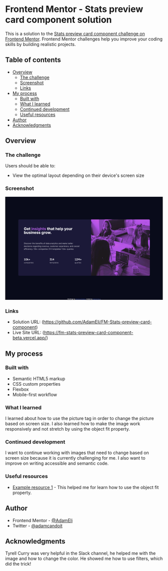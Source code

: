 # Frontend Mentor - Stats preview card component solution

This is a solution to the [Stats preview card component challenge on Frontend Mentor](https://www.frontendmentor.io/challenges/stats-preview-card-component-8JqbgoU62). Frontend Mentor challenges help you improve your coding skills by building realistic projects.

## Table of contents

-   [Overview](#overview)
    -   [The challenge](#the-challenge)
    -   [Screenshot](#screenshot)
    -   [Links](#links)
-   [My process](#my-process)
    -   [Built with](#built-with)
    -   [What I learned](#what-i-learned)
    -   [Continued development](#continued-development)
    -   [Useful resources](#useful-resources)
-   [Author](#author)
-   [Acknowledgments](#acknowledgments)

## Overview

### The challenge

Users should be able to:

-   View the optimal layout depending on their device's screen size

### Screenshot

![](./final_screenshot/screenshot.png)

### Links

-   Solution URL: (https://github.com/AdamEli/FM-Stats-preview-card-component)
-   Live Site URL: (https://fm-stats-preview-card-component-beta.vercel.app/)

## My process

### Built with

-   Semantic HTML5 markup
-   CSS custom properties
-   Flexbox
-   Mobile-first workflow

### What I learned

I learned about how to use the picture tag in order to change the picture based on screen size. I also learned how to make the image work responsively and not stretch by using the object fit property.

### Continued development

I want to continue working with images that need to change based on screen size because it is currently challenging for me. I also want to improve on writing accessible and semantic code.

### Useful resources

-   [Example resource 1](https://www.youtube.com/watch?v=6yAAV-uP0po) - This helped me for learn how to use the object fit property.

## Author

-   Frontend Mentor - [@AdamEli](https://www.frontendmentor.io/profile/adameli)
-   Twitter - [@adamcandoit](https://twitter.com/adamcandoit)

## Acknowledgments

Tyrell Curry was very helpful in the Slack channel, he helped me with the image and how to change the color. He showed me how to use filters, which did the trick!
